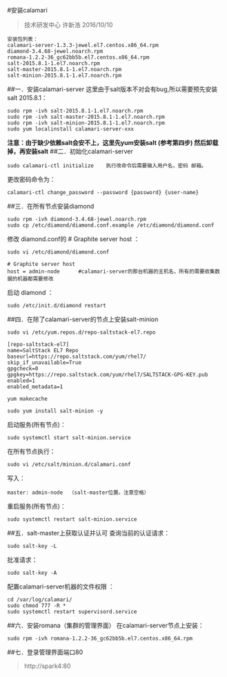 #安装calamari
>技术研发中心 许新浩 2016/10/10


	安装包列表：
	calamari-server-1.3.3-jewel.el7.centos.x86_64.rpm
	diamond-3.4.68-jewel.noarch.rpm
	romana-1.2.2-36_gc62bb5b.el7.centos.x86_64.rpm
	salt-2015.8.1-1.el7.noarch.rpm
	salt-master-2015.8.1-1.el7.noarch.rpm
	salt-minion-2015.8.1-1.el7.noarch.rpm
##一．安装calamari-server
这里由于salt版本不对会有bug,所以需要预先安装salt 2015.8.1：
	
	sudo rpm -ivh salt-2015.8.1-1.el7.noarch.rpm
	sudo rpm -ivh salt-master-2015.8.1-1.el7.noarch.rpm
	sudo rpm -ivh salt-minion-2015.8.1-1.el7.noarch.rpm
	sudo yum localinstall calamari-server-xxx
**注意：由于缺少依赖salt会安不上，这里先yum安装salt (参考第四步) 然后卸载掉，再安装salt**
##二．初始化calamari-server
 
	sudo calamari-ctl initialize 	执行改命令后需要输入用户名，密码 邮箱。
更改密码命令为：

	calamari-ctl change_password --password {password} {user-name}
##三．在所有节点安装diamond

	sudo rpm -ivh diamond-3.4.68-jewel.noarch.rpm
	sudo cp /etc/diamond/diamond.conf.example /etc/diamond/diamond.conf

修改 diamond.conf的 # Graphite server host ：

	sudo vi /etc/diamond/diamond.conf

	# Graphite server host
	host = admin-node      #calamari-server的那台机器的主机名，所有的需要收集数据的机器都需要修改

启动 diamond ： 

	sudo /etc/init.d/diamond restart
##四．在除了calamari-server的节点上安装salt-minion

	sudo vi /etc/yum.repos.d/repo-saltstack-el7.repo
	
	[repo-saltstack-el7]
	name=SaltStack EL7 Repo
	baseurl=https://repo.saltstack.com/yum/rhel7/
	skip_if_unavailable=True
	gpgcheck=0
	gpgkey=https://repo.saltstack.com/yum/rhel7/SALTSTACK-GPG-KEY.pub
	enabled=1
	enabled_metadata=1
	
	yum makecache
	
	sudo yum install salt-minion -y

启动服务(所有节点)：

	sudo systemctl start salt-minion.service
在所有节点执行：

	sudo vi /etc/salt/minion.d/calamari.conf
写入：

	master: admin-node  （salt-master位置。注意空格）
重启服务(所有节点)：

	sudo systemctl restart salt-minion.service
##五．salt-master上获取认证并认可
查询当前的认证请求： 

	sudo salt-key -L
批准请求：	

	sudo salt-key -A
配置calamari-server机器的文件权限 ：

	cd /var/log/calamari/
	sudo chmod 777 -R *
	sudo systemctl restart supervisord.service
##六．安装romana（集群的管理界面）
在calamari-server节点上安装：

	sudo rpm -ivh romana-1.2.2-36_gc62bb5b.el7.centos.x86_64.rpm
##七．登录管理界面端口80
>http://spark4:80